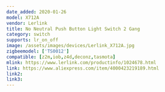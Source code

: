 ```yaml
---
date_added: 2020-01-26
model: X712A
vendor: Lerlink
title: No Neutral Push Button Light Switch 2 Gang
category: switch
supports: lr_on_off
image: /assets/images/devices/Lerlink_X712A.jpg
zigbeemodel: ['TS0012']
compatible: [z2m,iob,z4d,deconz,tasmota]
mlink: https://www.lerlink.com/productinfo/1024678.html
link: https://www.aliexpress.com/item/4000423219189.html
link2: 
link3: 
---
```

